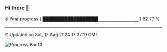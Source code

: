 ### Hi there 👋

⏳ Year progress { ██████████████████▁▁▁▁▁▁▁▁▁▁▁▁ } 62.77 %

---

⏰ Updated on Sat, 17 Aug 2024 17:37:10 GMT

![Progress Bar CI](https://github.com/IshwaranRudhara/GIT-ACTION/workflows/Progress%20Bar%20CI/badge.svg)
